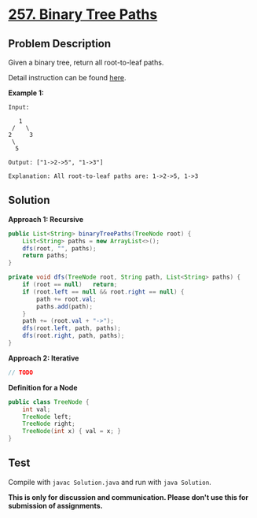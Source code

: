 # [257. Binary Tree Paths][title]

## Problem Description

Given a binary tree, return all root-to-leaf paths.

Detail instruction can be found [here][title].

**Example 1:**

```
Input:

   1
 /   \
2     3
 \
  5

Output: ["1->2->5", "1->3"]

Explanation: All root-to-leaf paths are: 1->2->5, 1->3
```

## Solution

**Approach 1: Recursive**

```java
public List<String> binaryTreePaths(TreeNode root) {
    List<String> paths = new ArrayList<>();
    dfs(root, "", paths);
    return paths;
}

private void dfs(TreeNode root, String path, List<String> paths) {
    if (root == null)   return;
    if (root.left == null && root.right == null) {
        path += root.val;
        paths.add(path);
    }
    path += (root.val + "->");
    dfs(root.left, path, paths);
    dfs(root.right, path, paths);
}
```

**Approach 2: Iterative**

```java
// TODO
```

**Definition for a Node**

```java
public class TreeNode {
    int val;
    TreeNode left;
    TreeNode right;
    TreeNode(int x) { val = x; }
}
```

## Test

Compile with `javac Solution.java` and run with `java Solution`.


**This is only for discussion and communication. Please don't use this for submission of assignments.**

[title]: https://leetcode.com/problems/binary-tree-paths/